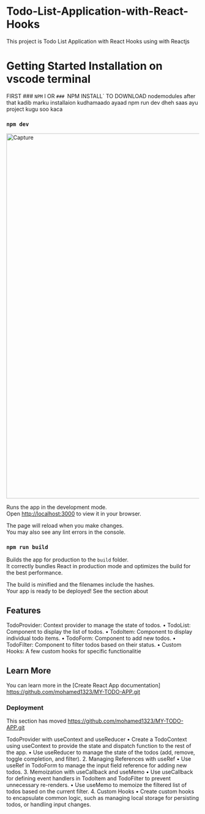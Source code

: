 # Todo-List-Application-with-React-Hooks
This project is Todo List Application with React Hooks  using  with Reactjs
# Getting Started Installation on vscode terminal
FIRST ### `NPM` I OR `### `NPM INSTALL` TO DOWNLOAD nodemodules
after that kadib marku installaion kudhamaado  ayaad npm run dev dheh saas ayu project kugu soo kaca
### `npm dev`
<img width="953" alt="Capture" src="https://github.com/Pheyzal/Todo-List-Assigment/assets/165474476/5adb085b-982c-47f2-94ef-ed58eccdd9c6">




Runs the app in the development mode.\
Open [http://localhost:3000](http://localhost:3000) to view it in your browser.

The page will reload when you make changes.\
You may also see any lint errors in the console.

### `npm run build`
Builds the app for production to the `build` folder.\
It correctly bundles React in production mode and optimizes the build for the best performance.

The build is minified and the filenames include the hashes.\
Your app is ready to be deployed!
See the section about


## Features
TodoProvider: Context provider to manage the state of todos.
• TodoList: Component to display the list of todos.
• TodoItem: Component to display individual todo items.
• TodoForm: Component to add new todos.
• TodoFilter: Component to filter todos based on their status.
• Custom Hooks: A few custom hooks for specific functionalitie




## Learn More

You can learn more in the [Create React App documentation]
https://github.com/mohamed1323/MY-TODO-APP.git

### Deployment

This section has moved 
https://github.com/mohamed1323/MY-TODO-APP.git

TodoProvider with useContext and useReducer
• Create a TodoContext using useContext to provide the state and dispatch function to the 
rest of the app.
• Use useReducer to manage the state of the todos (add, remove, toggle completion, and 
filter).
2. Managing References with useRef
• Use useRef in TodoForm to manage the input field reference for adding new todos.
3. Memoization with useCallback and useMemo
• Use useCallback for defining event handlers in TodoItem and TodoFilter to prevent 
unnecessary re-renders.
• Use useMemo to memoize the filtered list of todos based on the current filter.
4. Custom Hooks
• Create custom hooks to encapsulate common logic, such as managing local storage for 
persisting todos, or handling input changes.






